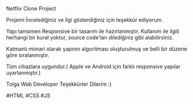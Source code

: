Netflix Clone Project

Projemi İncelediğiniz ve ilgi gösterdiğiniz için teşekkür ediyorum.

Yapı tamamen Responsive bir tasarım ile hazırlanmıştır.
Kullanım ile ilgili herhangi bir kural yoktur, source code'ları dilediğiniz gibi alabilirsiniz.

Katmanlı mimari olarak yapının algoritması oluşturulmuş ve belli bir düzene göre sıralanmıştır.

Tüm cihazlara uygundur.( Apple ve Android için farklı responsive yapılar uyarlanmıştır.)

Tolga Web Developer Teşekkürler Dilerim :)

#HTML #CSS #JS

